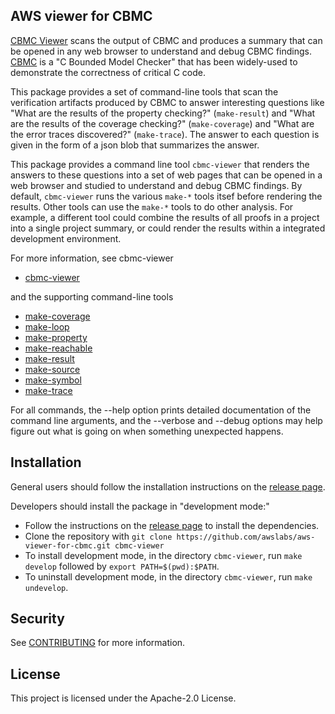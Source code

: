 ## AWS viewer for CBMC

[CBMC Viewer](https://github.com/awslabs/aws-viewer-for-cbmc) scans
the output of CBMC and produces a summary that can be opened in any
web browser to understand and debug CBMC findings.
[CBMC](https://github.com/diffblue/cbmc) is a "C Bounded Model
Checker" that has been widely-used to demonstrate the correctness of
critical C code.

This package provides a set of command-line tools that scan the
verification artifacts produced by CBMC to answer interesting
questions like "What are the results of the property checking?"
(`make-result`) and "What are the results of the coverage checking?"
(`make-coverage`) and "What are the error traces discovered?"
(`make-trace`). The answer to each question is given in the form of a
json blob that summarizes the answer.

This package provides a command line tool `cbmc-viewer` that renders
the answers to these questions into a set of web pages that can be
opened in a web browser and studied to understand and debug CBMC findings.  By
default, `cbmc-viewer` runs the various `make-*` tools itsef before
rendering the results.  Other tools can use the `make-*` tools to do
other analysis.  For example, a different tool could combine the results
of all proofs in a project into a single project summary, or could render the
results within a integrated development environment.

For more information, see cbmc-viewer

* [cbmc-viewer](cbmc_viewer/doc/cbmc-viewer.md)

and the supporting command-line tools

* [make-coverage](cbmc_viewer/doc/make-coverage.md)
* [make-loop](cbmc_viewer/doc/make-loop.md)
* [make-property](cbmc_viewer/doc/make-property.md)
* [make-reachable](cbmc_viewer/doc/make-reachable.md)
* [make-result](cbmc_viewer/doc/make-result.md)
* [make-source](cbmc_viewer/doc/make-source.md)
* [make-symbol](cbmc_viewer/doc/make-symbol.md)
* [make-trace](cbmc_viewer/doc/make-trace.md)

For all commands, the --help option prints detailed documentation of
the command line arguments, and the --verbose and --debug options may
help figure out what is going on when something unexpected happens.

## Installation

General users should follow the installation instructions on the
[release page](https://github.com/awslabs/aws-viewer-for-cbmc/releases/latest).

Developers should install the package in "development mode:"

* Follow the instructions on the
  [release page](https://github.com/awslabs/aws-viewer-for-cbmc/releases/latest)
  to install the dependencies.
* Clone the repository with `git clone https://github.com/awslabs/aws-viewer-for-cbmc.git cbmc-viewer`
* To install development mode, in the directory `cbmc-viewer`,
  run `make develop` followed by `export PATH=$(pwd):$PATH`.
* To uninstall development mode, in the directory `cbmc-viewer`,
  run `make undevelop`.

## Security

See [CONTRIBUTING](CONTRIBUTING.md#security-issue-notifications) for more information.

## License

This project is licensed under the Apache-2.0 License.
